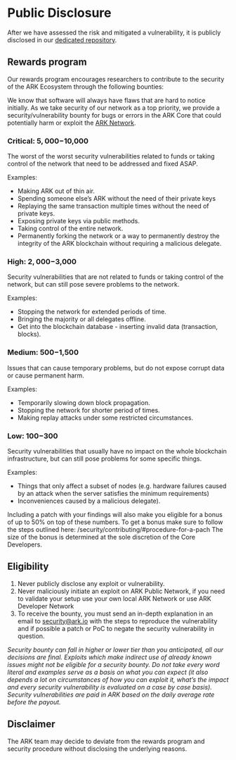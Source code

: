 # Public Disclosure

After we have assessed the risk and mitigated a vulnerability, it is publicly disclosed in our [dedicated repository](https://github.com/ARKEcosystem/security-vulnerabilities).

## Rewards program

Our rewards program encourages researchers to contribute to the security of the ARK Ecosystem through the following bounties:

We know that software will always have flaws that are hard to notice initially. As we take security of our network as a top priority, we provide a security/vulnerability bounty for bugs or errors in the ARK Core that could potentially harm or exploit the [ARK Network](https://github.com/ARKEcosystem/core).

### Critical: $5,000-$10,000

The worst of the worst security vulnerabilities related to funds or taking control of the network that need to be addressed and fixed ASAP.

Examples:
- Making ARK out of thin air.
- Spending someone else’s ARK without the need of their private keys
- Replaying the same transaction multiple times without the need of private keys.
- Exposing private keys via public methods.
- Taking control of the entire network.
- Permanently forking the network or a way to permanently destroy the integrity of the ARK blockchain without requiring a malicious delegate.


### High: $2,000-$3,000

Security vulnerabilities that are not related to funds or taking control of the network, but can still pose severe problems to the network.

Examples:

- Stopping the network for extended periods of time.
- Bringing the majority or all delegates offline.
- Get into the blockchain database - inserting invalid data (transaction, blocks).

### Medium: $500-$1,500

Issues that can cause temporary problems, but do not expose corrupt data or cause permanent harm.

Examples:

- Temporarily slowing down block propagation.
- Stopping the network for shorter period of times.
- Making replay attacks under some restricted circumstances.

### Low: $100-$300

Security vulnerabilities that usually have no impact on the whole blockchain infrastructure, but can still pose problems for some specific things.

Examples:
- Things that only affect a subset of nodes (e.g. hardware failures caused by an attack when the server satisfies the minimum requirements)
- Inconveniences caused by a malicious delegate).

Including a patch with your findings will also make you eligible for a bonus of up to 50% on top of these numbers. To get a bonus make sure to follow the steps outlined here: /security/contributing/#procedure-for-a-pach
The size of the bonus is determined at the sole discretion of the Core Developers.


## Eligibility

1. Never publicly disclose any exploit or vulnerability.
2. Never maliciously initiate an exploit on ARK Public Network, if you need to validate your setup use your own local ARK Network or use ARK Developer Network
3. To receive the bounty, you must send an in-depth explanation in an email to [security@ark.io](mailto:security@ark.io) with the steps to reproduce the vulnerability and if possible a patch or PoC to negate the security vulnerability in question.

*Security bounty can fall in higher or lower tier than you anticipated, all our decisions are final. Exploits which make indirect use of already known issues might not be eligible for a security bounty. Do not take every word literal and examples serve as a basis on what you can expect (it also depends a lot on circumstances of how you can exploit it, what’s the impact and every security vulnerability is evaluated on a case by case basis). Security vulnerabilities are paid in ARK based on the daily average rate before the payout.*

## Disclaimer

The ARK team may decide to deviate from the rewards program and security procedure without disclosing the underlying reasons.
